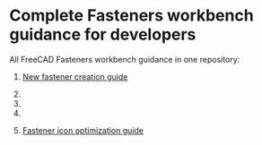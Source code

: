 # Complete Fasteners workbench guidance for developers

All FreeCAD Fasteners workbench guidance in one repository:

1. [New fastener creation guide](NEW_FASTENER_CREATION.md)

2.

3.

4.

5. [Fastener icon optimization guide](FASTENER_ICON_OPTIMIZATION.md)
